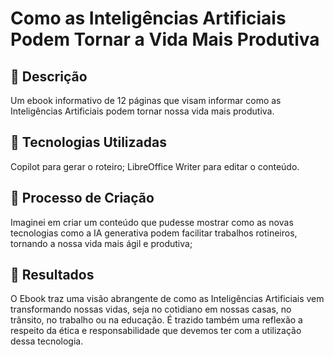 # Como as Inteligências Artificiais Podem Tornar a Vida Mais Produtiva
## 📒 Descrição
Um ebook informativo de 12 páginas que visam informar como as Inteligências Artificiais podem tornar nossa vida mais produtiva.
## 🤖 Tecnologias Utilizadas
Copilot para gerar o roteiro;
LibreOffice Writer para editar o conteúdo.
## 🧐 Processo de Criação
Imaginei em criar um conteúdo que pudesse mostrar como as novas tecnologias como a IA generativa podem facilitar trabalhos rotineiros, tornando a nossa vida mais ágil e produtiva;
## 🚀 Resultados
O Ebook traz uma visão abrangente de como as Inteligências Artificiais vem transformando nossas vidas, seja no cotidiano em nossas casas, no trânsito, no trabalho ou na educação. É trazido também uma reflexão a respeito da ética e responsabilidade que devemos ter com a utilização dessa tecnologia.

